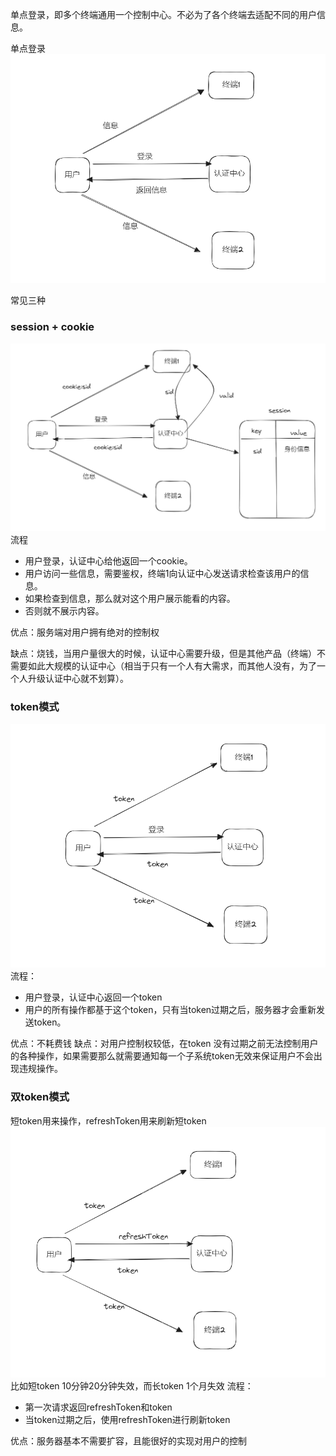 
单点登录，即多个终端通用一个控制中心。不必为了各个终端去适配不同的用户信息。


单点登录
![](PublicImage/SSO单点登录/Pasted%20image%2020240513155908.png)


常见三种
### session + cookie

![](PublicImage/SSO单点登录/Pasted%20image%2020240513160159.png)
流程
- 用户登录，认证中心给他返回一个cookie。
- 用户访问一些信息，需要鉴权，终端1向认证中心发送请求检查该用户的信息。
- 如果检查到信息，那么就对这个用户展示能看的内容。
- 否则就不展示内容。

优点：服务端对用户拥有绝对的控制权

缺点：烧钱，当用户量很大的时候，认证中心需要升级，但是其他产品（终端）不需要如此大规模的认证中心（相当于只有一个人有大需求，而其他人没有，为了一个人升级认证中心就不划算）。
### token模式

![](../../Pasted%20image%2020240513161844.png)
流程：
- 用户登录，认证中心返回一个token
- 用户的所有操作都基于这个token，只有当token过期之后，服务器才会重新发送token。


优点：不耗费钱
缺点：对用户控制权较低，在token 没有过期之前无法控制用户的各种操作，如果需要那么就需要通知每一个子系统token无效来保证用户不会出现违规操作。


### 双token模式
短token用来操作，refreshToken用来刷新短token
 ![](../../Pasted%20image%2020240513162706.png)
 比如短token 10分钟20分钟失效，而长token 1个月失效
 流程：
 - 第一次请求返回refreshToken和token
 - 当token过期之后，使用refreshToken进行刷新token

优点：服务器基本不需要扩容，且能很好的实现对用户的控制

